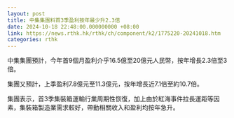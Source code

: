 ```yaml
---
layout: post
title: 中集集團料首3季盈利按年最少升2.3倍
date: 2024-10-18 22:48:00.000000000 +08:00
link: https://news.rthk.hk/rthk/ch/component/k2/1775220-20241018.htm
categories: rthk
---
```


中集集團預計，今年首9個月盈利介乎16.5億至20億元人民幣，按年增長2.3倍至3倍。

集團又預計，上季盈利7.8億元至11.3億元，按年增長近7.1倍至約10.7倍。

集團表示，首3季集裝箱運輸行業周期性恢復，加上由於紅海事件拉長運距等因素，集裝箱製造業需求較好，帶動相關收入和盈利均按年急升。
